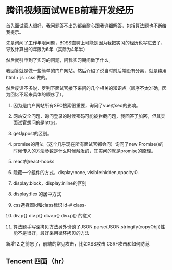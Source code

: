 # 腾讯视频面试WEB前端开发经历

首先面试官人很好，我问题答不出的都会耐心跟我详细解答，包括算法题也不断给我提示。

先是询问了工作年限问题，BOSS直聘上可能是因为我把实习的经历也写进去了，导致计算出的年限为6年（实际为4年半）

然后就引申到了实习的问题，问我实习期间做了什么。

我回答就是做一些简单的门户网站。然后介绍了说当时前后端没有分离，就是纯用html + js +css 做的。

然后废话不多说，罗列下面试官接下来问的几个相关的知识点（顺序不太准确，因为回忆不起来具体的顺序了）。

1. 因为是门户网站所有SEO搜索很重要，询问了vue对seo的影响。

2. 网站安全问题，询问登录的时候密码可能被拦截问题，我回答了加密，但其实面试官想问的是https。

3. get与post的区别。

4. promise的用法（这个几乎现在所有面试官都会问）询问了new Promise()的时候传入的方法参数是什么时候触发的，其实问的就是promise的原理。

5. react的react-hooks

6. 隐藏一个组件的方式，display:none, visible:hidden,opacity:0.

7. display:block，display:inline的区别

8. display:flex 的居中方式

9. css选择器id和class标识 id-# class-

10.  div,p{} div p{} div>p{} div+p{} 的意义

11. 算法题手写深拷贝方法另外也谈了JSON.parse(JSON.stringify(copyObj))性能不是很好，最好采用循环拷贝的方法

新增12.之前忘了，前端的常见攻击，比如XSS攻击 CSRF攻击和如何防范

## Tencent 四面（hr）

